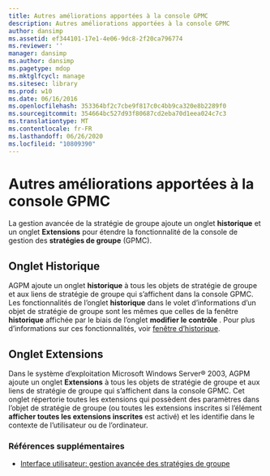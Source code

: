 ```yaml
---
title: Autres améliorations apportées à la console GPMC
description: Autres améliorations apportées à la console GPMC
author: dansimp
ms.assetid: ef344101-17e1-4e06-9dc8-2f20ca796774
ms.reviewer: ''
manager: dansimp
ms.author: dansimp
ms.pagetype: mdop
ms.mktglfcycl: manage
ms.sitesec: library
ms.prod: w10
ms.date: 06/16/2016
ms.openlocfilehash: 353364bf2c7cbe9f817c0c4bb9ca320e8b2289f0
ms.sourcegitcommit: 354664bc527d93f80687cd2eba70d1eea024c7c3
ms.translationtype: MT
ms.contentlocale: fr-FR
ms.lasthandoff: 06/26/2020
ms.locfileid: "10809390"
---
```

# Autres améliorations apportées à la console GPMC


La gestion avancée de la stratégie de groupe ajoute un onglet **historique** et un onglet **Extensions** pour étendre la fonctionnalité de la console de gestion des **stratégies de groupe** (GPMC).

## Onglet Historique


AGPM ajoute un onglet **historique** à tous les objets de stratégie de groupe et aux liens de stratégie de groupe qui s’affichent dans la console GPMC. Les fonctionnalités de l’onglet **historique** dans le volet d’informations d’un objet de stratégie de groupe sont les mêmes que celles de la fenêtre **historique** affichée par le biais de l’onglet **modifier le contrôle** . Pour plus d’informations sur ces fonctionnalités, voir [fenêtre d’historique](history-window.md).

## Onglet Extensions


Dans le système d’exploitation Microsoft Windows Server® 2003, AGPM ajoute un onglet **Extensions** à tous les objets de stratégie de groupe et aux liens de stratégie de groupe qui s’affichent dans la console GPMC. Cet onglet répertorie toutes les extensions qui possèdent des paramètres dans l’objet de stratégie de groupe (ou toutes les extensions inscrites si l’élément **afficher toutes les extensions inscrites** est activé) et les identifie dans le contexte de l’utilisateur ou de l’ordinateur.

### Références supplémentaires

-   [Interface utilisateur: gestion avancée des stratégies de groupe](user-interface-advanced-group-policy-management.md)

 

 





